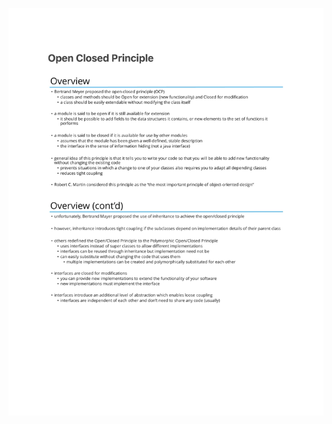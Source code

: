 ![](https://github.com/venkyhegde/Design-Patterns-In-Java/blob/master/static-res/open-closed/1.jpg)

